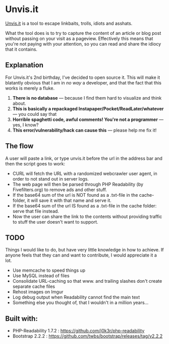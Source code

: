 # Unvis.it

[Unvis.it](http://unvis.it) is a tool to escape linkbaits, trolls, idiots and asshats.

What the tool does is to try to capture the content of an article or blog post without passing on your visit as a pageview. Effectively this means that you're not paying with your attention, so you can read and share the idiocy that it contains.

## Explanation

For Unvis.it's 2nd birthday, I've decided to open source it. This will make it blatantly obvious that I am in *no way* a developer, and that the fact that this works is merely a fluke. 

1. **There is no database** — because I find them hard to visualize and think about.
2. **This is basically a repackaged Instapaper/Pocket/ReadLater/whatever** — you could say that
3. **Horrible spaghetti code, awful comments! You're not a programmer** — yes, I know?
4. **This error/vulnerability/hack can cause this** — please help me fix it!


## The flow

A user will paste a link, or type unvis.it before the url in the address bar and then the script goes to work:

- CURL will fetch the URL with a randomized webcrawler user agent, in order to not stand out in server logs.
- The web page will then be parsed through PHP Readability (by Fivefilters.org) to remove ads and other stuff.
- If the base64 sum of the url is NOT found as a .txt-file in the cache-folder, it will save it with that name and serve it.
- If the base64 sum of the url IS found as a .txt-file in the cache folder: serve that file instead.
- Now the user can share the link to the contents without providing traffic to stuff the user doesn't want to support.

## TODO
Things I would like to do, but have very little knowledge in how to achieve. If anyone feels that they can and want to contribute, I would appreciate it a lot.

* Use memcache to speed things up
* Use MySQL instead of files
* Consolidate URL-caching so that www. and trailing slashes don't create separate cache files
* Rehost images on Imgur
* Log debug output when Readability cannot find the main text
* Something else you thought of, that I wouldn't in a million years...

## Built with:
- PHP-Readability 1.7.2	: https://github.com/j0k3r/php-readability
- Bootstrap 2.2.2	: https://github.com/twbs/bootstrap/releases/tag/v2.2.2


